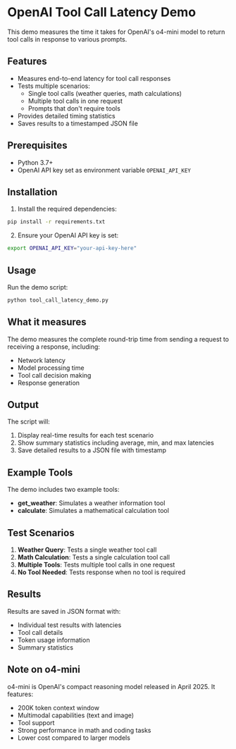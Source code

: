 # OpenAI Tool Call Latency Demo

This demo measures the time it takes for OpenAI's o4-mini model to return tool calls in response to various prompts.

## Features

- Measures end-to-end latency for tool call responses
- Tests multiple scenarios:
  - Single tool calls (weather queries, math calculations)
  - Multiple tool calls in one request
  - Prompts that don't require tools
- Provides detailed timing statistics
- Saves results to a timestamped JSON file

## Prerequisites

- Python 3.7+
- OpenAI API key set as environment variable `OPENAI_API_KEY`

## Installation

1. Install the required dependencies:
```bash
pip install -r requirements.txt
```

2. Ensure your OpenAI API key is set:
```bash
export OPENAI_API_KEY="your-api-key-here"
```

## Usage

Run the demo script:
```bash
python tool_call_latency_demo.py
```

## What it measures

The demo measures the complete round-trip time from sending a request to receiving a response, including:
- Network latency
- Model processing time
- Tool call decision making
- Response generation

## Output

The script will:
1. Display real-time results for each test scenario
2. Show summary statistics including average, min, and max latencies
3. Save detailed results to a JSON file with timestamp

## Example Tools

The demo includes two example tools:
- **get_weather**: Simulates a weather information tool
- **calculate**: Simulates a mathematical calculation tool

## Test Scenarios

1. **Weather Query**: Tests a single weather tool call
2. **Math Calculation**: Tests a single calculation tool call
3. **Multiple Tools**: Tests multiple tool calls in one request
4. **No Tool Needed**: Tests response when no tool is required

## Results

Results are saved in JSON format with:
- Individual test results with latencies
- Tool call details
- Token usage information
- Summary statistics

## Note on o4-mini

o4-mini is OpenAI's compact reasoning model released in April 2025. It features:
- 200K token context window
- Multimodal capabilities (text and image)
- Tool support
- Strong performance in math and coding tasks
- Lower cost compared to larger models 